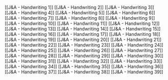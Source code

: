 [[J&A - Handwriting 1]]
[[J&A - Handwriting 2]]
[[J&A - Handwriting 3]]
[[J&A - Handwriting 4]]
[[J&A - Handwriting 5]]
[[J&A - Handwriting 6]]
[[J&A - Handwriting 7]]
[[J&A - Handwriting 8]]
[[J&A - Handwriting 9]]
[[J&A - Handwriting 10]]
[[J&A - Handwriting 11]]
[[J&A - Handwriting 12]]
[[J&A - Handwriting 13]]
[[J&A - Handwriting 14]]
[[J&A - Handwriting 15]]
[[J&A - Handwriting 16]]
[[J&A - Handwriting 17]]
[[J&A - Handwriting 18]]
[[J&A - Handwriting 19]]
[[J&A - Handwriting 20]]
[[J&A - Handwriting 21]]
[[J&A - Handwriting 22]]
[[J&A - Handwriting 23]]
[[J&A - Handwriting 24]]
[[J&A - Handwriting 25]]
[[J&A - Handwriting 26]]
[[J&A - Handwriting 27]]
[[J&A - Handwriting 28]]
[[J&A - Handwriting 29]]
[[J&A - Handwriting 30]]
[[J&A - Handwriting 31]]
[[J&A - Handwriting 32]]
[[J&A - Handwriting 33]]
[[J&A - Handwriting 34]]
[[J&A - Handwriting 35]]
[[J&A - Handwriting 36]]
[[J&A - Handwriting 37]]
[[J&A - Handwriting 38]]
[[J&A - Handwriting 39]]